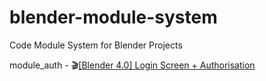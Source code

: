 # blender-module-system
Code Module System for Blender Projects

module_auth - :clapper:[[Blender 4.0] Login Screen + Authorisation](https://www.youtube.com/watch?v=lT3lVh1dh2s)
